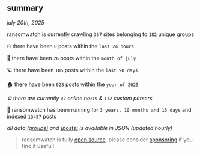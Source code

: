 
## summary
_july 20th, 2025_

ransomwatch is currently crawling `367` sites belonging to `182` unique groups

⏲ there have been `0` posts within the `last 24 hours`

🦈 there have been `26` posts within the `month of july`

🪐 there have been `185` posts within the `last 90 days`

🏚 there have been `623` posts within the `year of 2025`

_⚙️ there are currently `47` online hosts & `112` custom parsers._

🦕 ransomwatch has been running for `3 years, 10 months and 15 days` and indexed `13457` posts

_all data  [(groups)](http://https://dataleak.hopeless99.top//groups) and [(posts)](http://https://dataleak.hopeless99.top//posts) is available in JSON (updated hourly)_

> ransomwatch is fully [open source](https://github.com/joshhighet/ransomwatch#ransomwatch--). please consider [sponsoring](https://github.com/sponsors/joshhighet) if you find it useful!
